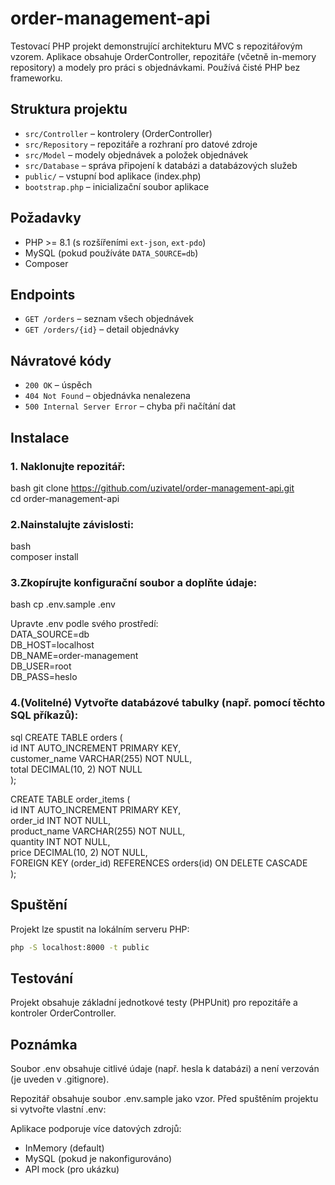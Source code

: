 # order-management-api
Testovací PHP projekt demonstrující architekturu MVC s repozitářovým vzorem. Aplikace obsahuje OrderController, repozitáře (včetně in-memory repository) a modely pro práci s objednávkami. Používá čisté PHP bez frameworku.

## Struktura projektu
- `src/Controller` – kontrolery (OrderController)
- `src/Repository` – repozitáře a rozhraní pro datové zdroje
- `src/Model` – modely objednávek a položek objednávek
- `src/Database` – správa připojení k databázi a databázových služeb
- `public/` – vstupní bod aplikace (index.php)
- `bootstrap.php` – inicializační soubor aplikace

## Požadavky  

- PHP >= 8.1 (s rozšířeními `ext-json`, `ext-pdo`)  
- MySQL (pokud používáte `DATA_SOURCE=db`)  
- Composer  

## Endpoints
- `GET /orders` – seznam všech objednávek
- `GET /orders/{id}` – detail objednávky

## Návratové kódy
- `200 OK` – úspěch
- `404 Not Found` – objednávka nenalezena
- `500 Internal Server Error` – chyba při načítání dat

## Instalace  

### 1. Naklonujte repozitář:  

   bash
   git clone https://github.com/uzivatel/order-management-api.git  
   cd order-management-api  

### 2.Nainstalujte závislosti:  
   
   bash  
   composer install  

### 3.Zkopírujte konfigurační soubor a doplňte údaje:  

  bash
  cp .env.sample .env  

  Upravte .env podle svého prostředí:    
  DATA_SOURCE=db  
  DB_HOST=localhost  
  DB_NAME=order-management  
  DB_USER=root  
  DB_PASS=heslo  
  
### 4.(Volitelné) Vytvořte databázové tabulky (např. pomocí těchto SQL příkazů):  

sql
CREATE TABLE orders (  
    id INT AUTO_INCREMENT PRIMARY KEY,  
    customer_name VARCHAR(255) NOT NULL,  
    total DECIMAL(10, 2) NOT NULL  
);  

CREATE TABLE order_items (  
    id INT AUTO_INCREMENT PRIMARY KEY,  
    order_id INT NOT NULL,  
    product_name VARCHAR(255) NOT NULL,  
    quantity INT NOT NULL,  
    price DECIMAL(10, 2) NOT NULL,  
    FOREIGN KEY (order_id) REFERENCES orders(id) ON DELETE CASCADE  
);  

## Spuštění
Projekt lze spustit na lokálním serveru PHP:

```bash
php -S localhost:8000 -t public
```

## Testování

Projekt obsahuje základní jednotkové testy (PHPUnit) pro repozitáře a kontroler OrderController.

## Poznámka
Soubor .env obsahuje citlivé údaje (např. hesla k databázi) a není verzován (je uveden v .gitignore).  

Repozitář obsahuje soubor .env.sample jako vzor. Před spuštěním projektu si vytvořte vlastní .env:

Aplikace podporuje více datových zdrojů:
- InMemory (default)
- MySQL (pokud je nakonfigurováno)
- API mock (pro ukázku)
